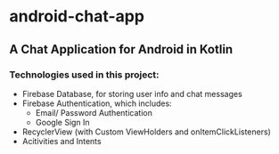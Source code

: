 # android-chat-app

## A Chat Application for Android in Kotlin

### Technologies used in this project:
- Firebase Database, for storing user info and chat messages
- Firebase Authentication, which includes:
  - Email/ Password Authentication
  - Google Sign In
- RecyclerView (with Custom ViewHolders and onItemClickListeners)
- Acitivities and Intents

